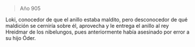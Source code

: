> Año 905

Loki, conocedor de que el anillo estaba maldito, pero desconocedor de qué maldición se cerniría sobre él, aprovecha y le entrega el anillo al rey Hreidmar de los nibelungos, pues anteriormente había asesinado por error a su hijo Óder.